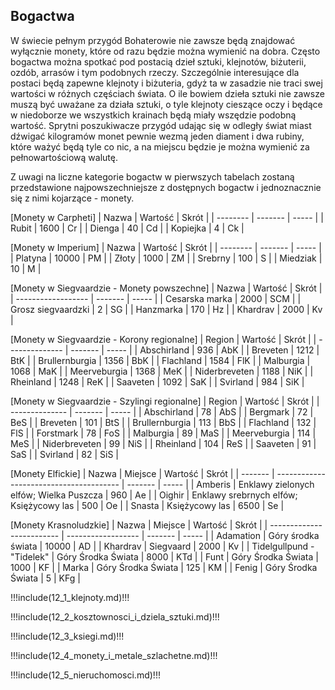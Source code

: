 ## Bogactwa

W świecie pełnym przygód Bohaterowie nie zawsze będą znajdować wyłącznie monety, które od razu będzie można wymienić na dobra. Często bogactwa można spotkać pod postacią dzieł sztuki, klejnotów, biżuterii, ozdób, arrasów i tym podobnych rzeczy. Szczególnie interesujące dla postaci będą zapewne klejnoty i biżuteria, gdyż ta w zasadzie nie traci swej wartości w różnych częściach świata. O ile bowiem dzieła sztuki nie zawsze muszą być uważane za działa sztuki, o tyle klejnoty cieszące oczy i będące w niedoborze we wszystkich krainach będą miały wszędzie podobną wartość. Sprytni poszukiwacze przygód udając się w odległy świat miast dźwigać kilogramów monet pewnie wezmą jeden diament i dwa rubiny, które ważyć będą tyle co nic, a na miejscu będzie je można wymienić za pełnowartościową walutę.

Z uwagi na liczne kategorie bogactw w pierwszych tabelach zostaną przedstawione najpowszechniejsze z dostępnych bogactw i jednoznacznie się z nimi kojarzące - monety.

[Monety w Carpheti]
| Nazwa    | Wartość | Skrót |
| -------- | ------- | ----- |
| Rubit    | 1600    | Cr    |
| Dienga   |   40    | Cd    |
| Kopiejka |    4    | Ck    |

[Monety w Imperium]
| Nazwa    | Wartość | Skrót |
| -------- | ------- | ----- | 
| Platyna  | 10000   | PM    |
| Złoty    |  1000   | ZM    |
| Srebrny  |   100   | S     |
| Miedziak |    10   | M     |

[Monety w Siegvaardzie - Monety powszechne]
| Nazwa              | Wartość | Skrót |
| ------------------ | ------- | ----- |
| Cesarska marka     | 2000    | SCM   |
| Grosz siegvaardzki |    2    | SG    |
| Hanzmarka          |  170    | Hz    |
| Khardrav           | 2000    | Kv    |

[Monety w Siegvaardzie - Korony regionalne] 
| Region         | Wartość | Skrót |
| -------------- | ------- | ----- |
| Abschirland    |  936    | AbK   |
| Breveten       | 1212    | BtK   |
| Brullernburgia | 1356    | BbK   |
| Flachland      | 1584    | FlK   |
| Malburgia      | 1068    | MaK   |
| Meerveburgia   | 1368    | MeK   |
| Niderbreveten  | 1188    | NiK   |
| Rheinland      | 1248    | ReK   |
| Saaveten       | 1092    | SaK   |
| Svirland       |  984    | SiK   |

[Monety w Siegvaardzie - Szylingi regionalne]
| Region         | Wartość | Skrót |
| -------------- | ------- | ----- |
| Abschirland    |  78     | AbS   |
| Bergmark       |  72     | BeS   |
| Breveten       | 101     | BtS   |
| Brullernburgia | 113     | BbS   |
| Flachland      | 132     | FlS   |
| Forstmark      |  78     | FoS   |
| Malburgia      |  89     | MaS   |
| Meerveburgia   | 114     | MeS   |
| Niderbreveten  |  99     | NiS   |
| Rheinland      | 104     | ReS   |
| Saaveten       |  91     | SaS   |
| Svirland       |  82     | SiS   |

[Monety Elfickie]
| Nazwa   | Miejsce                                 | Wartość | Skrót |
| ------- | --------------------------------------- | ------- | ----- |
| Amberis | Enklawy zielonych elfów; Wielka Puszcza |  960    | Ae    |
| Oighir  | Enklawy srebrnych elfów; Księżycowy las |  500    | Oe    |
| Snasta  | Księżycowy las                          | 6500    | Se    |

[Monety Krasnoludzkie]
| Nazwa                     | Miejsce            | Wartość | Skrót |
| ------------------------- | ------------------ | ------- | ----- |
| Adamation                 | Góry środka świata | 10000   | AD    |
| Khardrav                  | Siegvaard          |  2000   | Kv    |
| Tidelgullpund - "Tidelek" | Góry Środka Świata |  8000   | KTd   |
| Funt                      | Góry Środka Świata |  1000   | KF    |
| Marka                     | Góry Środka Świata |   125   | KM    |
| Fenig                     | Góry Środka Świata |     5   | KFg   |

!!!include(12_1_klejnoty.md)!!!

!!!include(12_2_kosztownosci_i_dziela_sztuki.md)!!!

!!!include(12_3_ksiegi.md)!!!

!!!include(12_4_monety_i_metale_szlachetne.md)!!!

!!!include(12_5_nieruchomosci.md)!!!